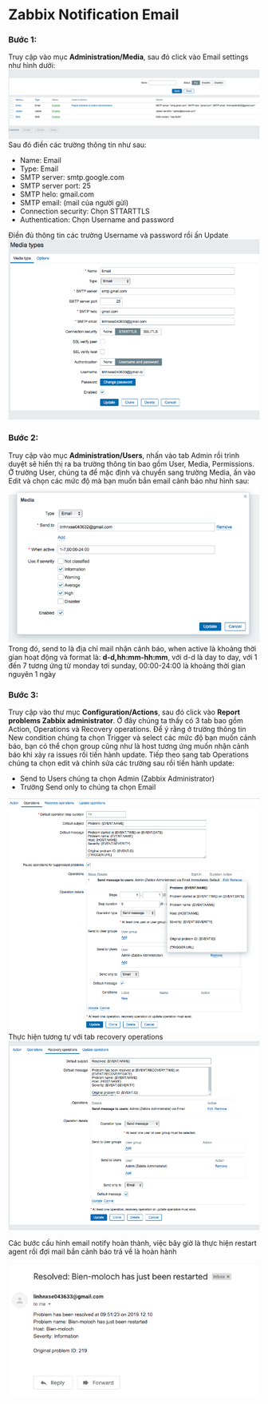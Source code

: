 # Zabbix Notification Email

### Bước 1:
Truy cập vào mục **Administration/Media**, sau đó click vào Email settings như hình dưới:
![Administration_Media](\images\email-media.png)
Sau đó điền các trường thông tin như sau:
 - Name: Email
 - Type: Email
 - SMTP server: smtp.google.com
 - SMTP server port: 25
 - SMTP helo: gmail.com
 - SMTP email: (mail của người gửi)
 - Connection security: Chọn STTARTTLS
 - Authentication: Chọn Username and password
   
Điền đủ thông tin các trường Username và password rồi ấn Update
![Media_Type](\images\media_type.png)

### Bước 2:
Truy cập vào mục **Administration/Users**, nhấn vào tab Admin rồi trình duyệt sẽ hiển thị ra ba trường thông tin bao gồm User, Media, Permissions. Ở trường User, chúng ta để mặc định và chuyển sang trường Media, ấn vào Edit và chọn các mức độ mà bạn muốn bắn email cảnh báo như hình sau:
![media](\images\media.png)
Trong đó, send to là địa chỉ mail nhận cảnh báo, when active là khoảng thời gian hoạt động và format là: **d-d,hh:mm-hh:mm**, với d-d là day to day, với 1 đến 7 tương ứng từ monday tơi sunday, 00:00-24:00 là khoảng thời gian nguyên 1 ngày

### Bước 3:
Truy cập vào thư mục **Configuration/Actions**, sau đó click vào **Report problems Zabbix administrator**. Ở đây chúng ta thấy có 3 tab bao gồm Action, Operations và Recovery operations. Để ý rằng ở trường thông tin New condition chúng ta chọn Trigger và select các mức độ bạn muốn cảnh báo, bạn có thể chọn group cũng như là host tương ứng muốn nhận cảnh báo khi xảy ra issues rồi tiến hành update.
Tiếp theo sang tab Operations chúng ta chọn edit và chỉnh sửa các trường sau rồi tiến hành update:
 - Send to Users chúng ta chọn Admin (Zabbix Administrator)
 - Trường Send only to chúng ta chọn Email

![operation](\images\operations.png)
Thực hiện tương tự với tab recovery operations
![recovery](\images\recovery.png)

Các bước cấu hình email notify hoàn thành, việc bây giờ là thực hiện restart agent rồi đợi mail bắn cảnh báo trả về là hoàn hành

![result](\images\result.png)